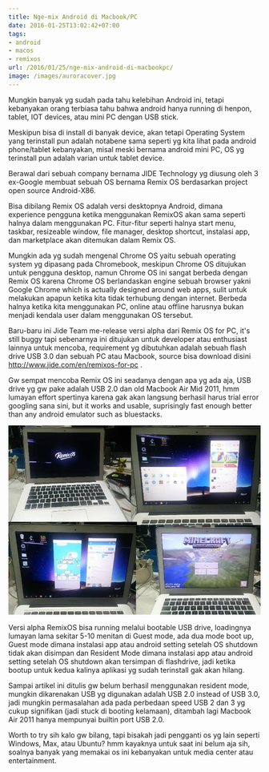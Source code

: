 ```yaml
---
title: Nge-mix Android di Macbook/PC
date: 2016-01-25T13:02:42+07:00
tags:
- android
- macos
- remixos
url: /2016/01/25/nge-mix-android-di-macbookpc/
image: /images/auroracover.jpg
---
```


Mungkin banyak yg sudah pada tahu kelebihan Android ini, tetapi kebanyakan orang terbiasa tahu bahwa android hanya running di henpon, tablet, IOT devices, atau mini PC dengan USB stick.

Meskipun bisa di install di banyak device, akan tetapi Operating System yang terinstall pun adalah notabene sama seperti yg kita lihat pada android phone/tablet kebanyakan, misal meski bernama android mini PC, OS yg terinstall pun adalah varian untuk tablet device.

Berawal dari sebuah company bernama JIDE Technology yg diusung oleh 3 ex-Google membuat sebuah OS bernama Remix OS berdasarkan project open source Android-X86.

Bisa dibilang Remix OS adalah versi desktopnya Android, dimana experience pengguna ketika menggunakan RemixOS akan sama seperti halnya dalam menggunakan PC. Fitur-fitur seperti halnya start menu, taskbar, resizeable window, file manager, desktop shortcut, instalasi app, dan marketplace akan ditemukan dalam Remix OS.

Mungkin ada yg sudah mengenal Chrome OS yaitu sebuah operating system yg dipasang pada Chromebook, meskipun Chrome OS ditujukan untuk pengguna desktop, namun Chrome OS ini sangat berbeda dengan Remix OS karena Chrome OS berlandaskan engine sebuah browser yakni Google Chrome which is actually designed around web apps, sulit untuk melakukan apapun ketika kita tidak terhubung dengan internet. Berbeda halnya ketika kita menggunakan PC, online atau offline harusnya bukan menjadi kendala user dalam menggunakan OS tersebut.

Baru-baru ini Jide Team me-release versi alpha dari Remix OS for PC, it's still buggy tapi sebenarnya ini ditujukan untuk developer atau enthusiast lainnya untuk mencoba, requirement yg dibutuhkan adalah sebuah flash drive USB 3.0 dan sebuah PC atau Macbook, source bisa download disini <http://www.jide.com/en/remixos-for-pc> .

Gw sempat mencoba Remix OS ini seadanya dengan apa yg ada aja, USB drive yg gw pake adalah USB 2.0 dan old Macbook Air Mid 2011, hmm lumayan effort spertinya karena gak akan langsung berhasil harus trial error googling sana sini, but it works and usable, suprisingly fast enough better than any android emulator such as bluestacks.

![wp-1453475793855.jpg](/images/wp-1453475793855.jpg)

Versi alpha RemixOS bisa running melalui bootable USB drive, loadingnya lumayan lama sekitar 5-10 menitan di Guest mode, ada dua mode boot up, Guest mode dimana instalasi app atau android setting setelah OS shutdown tidak akan disimpan dan Resident Mode dimana instalasi app atau android setting setelah OS shutdown akan tersimpan di flashdrive, jadi ketika bootup untuk kedua kalinya aplikasi yg sudah terinstall gak akan hilang.

Sampai artikel ini ditulis gw belum berhasil menggunakan resident mode, mungkin dikarenakan USB yg digunakan adalah USB 2.0 instead of USB 3.0, jadi mungkin permasalahan ada pada perbedaan speed USB 2 dan 3 yg cukup signifikan (jadi stuck di booting kelamaan), ditambah lagi Macbook Air 2011 hanya mempunyai builtin port USB 2.0.

Worth to try sih kalo gw bilang, tapi bisakah jadi pengganti os yg lain seperti Windows, Max, atau Ubuntu? hmm kayaknya untuk saat ini belum aja sih, soalnya banyak yang memakai os ini kebanyakan untuk media center atau entertainment.